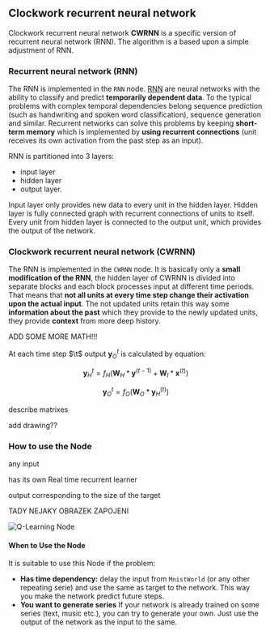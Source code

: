 ## Clockwork recurrent neural network

Clockwork recurrent neural network **CWRNN** is a specific version of recurrent neural network (RNN). The algorithm is a based upon a simple adjustment of RNN.

### <a name="qlearningNode"></a>Recurrent neural network (RNN)

The RNN is implemented in the `RNN` node. 
[RNN](https://en.wikipedia.org/wiki/Recurrent_neural_network) are neural networks with the ability to classify and predict **temporarily dependent data**. To the typical problems with complex temporal dependencies belong sequence prediction (such as handwriting and spoken word classification), sequence generation and similar. Recurrent networks can solve this problems by keeping **short-term memory** which is implemented by **using recurrent connections** (unit receives its own activation from the past step as an input).

RNN is partitioned into 3 layers:

 * input layer
 * hidden layer
 * output layer.

Input layer only provides new data to every unit in the hidden layer. Hidden layer is fully connected graph with recurrent connections of units to itself. Every unit from hidden layer is connected to the output unit, which provides the output of the network.

### <a name="qlearningNode"></a>Clockwork recurrent neural network (CWRNN)

The RNN is implemented in the `CWRNN` node. It is basically only a **small modification of the RNN**, the hidden layer of CWRNN is divided into separate blocks and each block processes input at different time periods. That means that **not all units at every time step change their activation upon the actual input**. The not updated units retain this way some **information about the past** which they provide to the newly updated units, they provide **context** from more deep history.

ADD SOME MORE MATH!!!

At each time step $\t$ output $\mathbf{y}_O^t$ is calculated by equation:

$$ \mathbf{y}_H^t = f_H (\mathbf{W}_H * \mathbf{y}^(t-1) + \mathbf{W}_I * \mathbf{x}^(t)) $$

$$ \mathbf{y}_O^t = f_O (\mathbf{W}_O * \mathbf{y}_H^(t)) $$

describe matrixes

add drawing??


### <a name="qlearningNode"></a>How to use the Node

any input

has its own Real time recurrent learner

output corresponding to the size of the target

TADY NEJAKY OBRAZEK ZAPOJENI

![Q-Learning Node](discreteqlearning/discrete-Qlearning.PNG)


#### <a name="qlearningHowToUse"></a>When to Use the Node

It is suitable to use this Node if the problem:

 * **Has time dependency:** delay the input from `MnistWorld` (or any other repeating serie) and use the same as target to the network. This way you make the network predict future steps.  
 * **You want to generate series** If your network is already trained on some series (text, music etc.), you can try to generate your own. Just use the output of the network as the input to the same.
